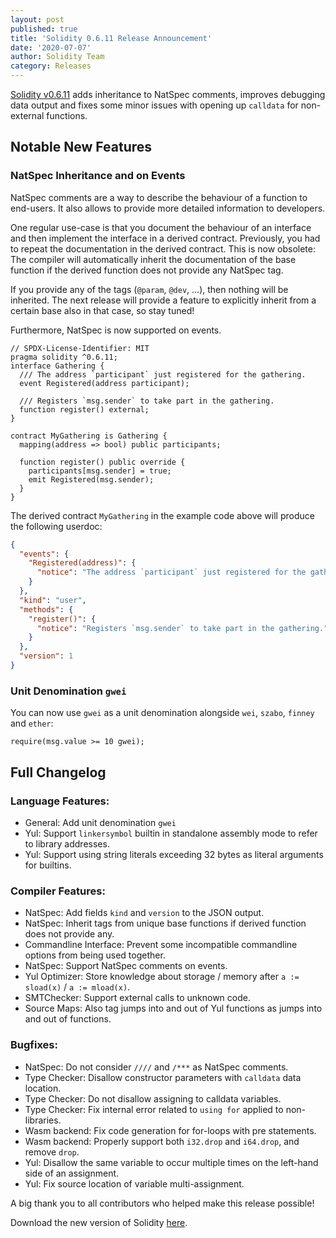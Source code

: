```yaml
---
layout: post
published: true
title: 'Solidity 0.6.11 Release Announcement'
date: '2020-07-07'
author: Solidity Team
category: Releases
---
```


[Solidity v0.6.11](https://github.com/ethereum/solidity/releases/tag/v0.6.11) adds inheritance to NatSpec comments,
improves debugging data output and fixes some minor issues with opening up `calldata` for non-external functions.

## Notable New Features

### NatSpec Inheritance and on Events

NatSpec comments are a way to describe the behaviour of a function to end-users. It also allows
to provide more detailed information to developers.

One regular use-case is that you document the behaviour of an interface and then implement
the interface in a derived contract. Previously, you had to repeat the documentation in the derived
contract. This is now obsolete: The compiler will automatically inherit the documentation of
the base function if the derived function does not provide any NatSpec tag.

If you provide any of the tags (`@param`, `@dev`, ...), then nothing will be inherited.
The next release will provide a feature to explicitly inherit from a certain base also in that case,
so stay tuned!

Furthermore, NatSpec is now supported on events.

```solidity
// SPDX-License-Identifier: MIT
pragma solidity ^0.6.11;
interface Gathering {
  /// The address `participant` just registered for the gathering.
  event Registered(address participant);

  /// Registers `msg.sender` to take part in the gathering.
  function register() external;
}

contract MyGathering is Gathering {
  mapping(address => bool) public participants;

  function register() public override {
    participants[msg.sender] = true;
    emit Registered(msg.sender);
  }
}
```

The derived contract `MyGathering` in the example code above will produce the following userdoc:

```json
{
  "events": {
    "Registered(address)": {
      "notice": "The address `participant` just registered for the gathering."
    }
  },
  "kind": "user",
  "methods": {
    "register()": {
      "notice": "Registers `msg.sender` to take part in the gathering."
    }
  },
  "version": 1
}
```

### Unit Denomination `gwei`

You can now use `gwei` as a unit denomination alongside `wei`, `szabo`, `finney` and `ether`:

```solidity
require(msg.value >= 10 gwei);
```

## Full Changelog

### Language Features:

- General: Add unit denomination `gwei`
- Yul: Support `linkersymbol` builtin in standalone assembly mode to refer to library addresses.
- Yul: Support using string literals exceeding 32 bytes as literal arguments for builtins.

### Compiler Features:

- NatSpec: Add fields `kind` and `version` to the JSON output.
- NatSpec: Inherit tags from unique base functions if derived function does not provide any.
- Commandline Interface: Prevent some incompatible commandline options from being used together.
- NatSpec: Support NatSpec comments on events.
- Yul Optimizer: Store knowledge about storage / memory after `a := sload(x)` / `a := mload(x)`.
- SMTChecker: Support external calls to unknown code.
- Source Maps: Also tag jumps into and out of Yul functions as jumps into and out of functions.

### Bugfixes:

- NatSpec: Do not consider `////` and `/***` as NatSpec comments.
- Type Checker: Disallow constructor parameters with `calldata` data location.
- Type Checker: Do not disallow assigning to calldata variables.
- Type Checker: Fix internal error related to `using for` applied to non-libraries.
- Wasm backend: Fix code generation for for-loops with pre statements.
- Wasm backend: Properly support both `i32.drop` and `i64.drop`, and remove `drop`.
- Yul: Disallow the same variable to occur multiple times on the left-hand side of an assignment.
- Yul: Fix source location of variable multi-assignment.

A big thank you to all contributors who helped make this release possible!

Download the new version of Solidity [here](https://github.com/ethereum/solidity/releases/tag/v0.6.11).
